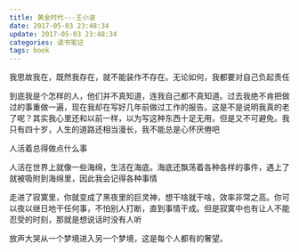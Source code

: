 ```yaml
---
title: 黄金时代---王小波
date: 2017-05-03 23:48:34
update: 2017-05-03 23:48:34
categories: 读书笔记
tags: book
---
```

我思故我在，既然我存在，就不能装作不存在。无论如何，我都要对自己负起责任

到底我是个怎样的人，他们并不真知道，连我自己都不真知道。过去我绝不肯把做过的事重做一遍，现在我却在写好几年前做过工作的报告。这是不是说明我真的老了呢？其实我心里还和以前一样，以为写这种东西十足无用，但是又不可避免。我只有四十岁，人生的道路还相当漫长，我不能总是心怀厌倦吧
<!-- more -->
人活着总得做点什么事

人活在世界上就像一些海绵，生活在海底。海底还飘荡着各种各样的事件，遇上了就被吸附到海绵里，因此我会记得各种事情

走进了寂寞里，你就变成了黑夜里的巨灵神，想干啥就干啥，效率非常之高。你可以夜以继日地干任何事，不怕别人打断，直到事情干成。但是寂寞中也有让人不能忍受的时刻，那就是想说话时没有人听

放声大哭从一个梦境进入另一个梦境，这是每个人都有的奢望。